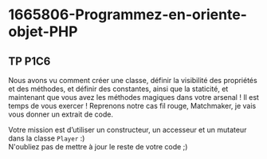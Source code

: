 # 1665806-Programmez-en-oriente-objet-PHP

## TP P1C6

Nous avons vu comment créer une classe, définir la visibilité des propriétés et des méthodes, et définir des constantes, ainsi que la staticité, et maintenant que vous avez les méthodes magiques dans votre arsenal ! Il est temps de vous exercer ! Reprenons notre cas fil rouge, Matchmaker, je vais vous donner un extrait de code.

Votre mission est d’utiliser un constructeur, un accesseur et un mutateur dans la classe `Player` :)  
N'oubliez pas de mettre à jour le reste de votre code ;)
